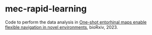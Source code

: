 # mec-rapid-learning

Code to perform the data analysis in [One-shot entorhinal maps enable flexible navigation in novel environments](https://www.biorxiv.org/content/10.1101/2023.09.07.556744v1), bioRxiv, 2023.
